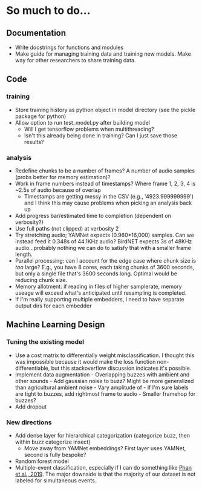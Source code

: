 # So much to do...
## Documentation
* Write docstrings for functions and modules
* Make guide for managing training data and training new models. Make way for other researchers to share training data.

## Code
### training
* Store training history as python object in model directory (see the pickle package for python)
* Allow option to run test_model.py after building model
     - Will I get tensorflow problems when multithreading?
     - Isn't this already being done in training? Can I just save those results?

### analysis
* Redefine chunks to be a number of frames? A number of audio samples (probs better for memory estimation)?
* Work in frame numbers instead of timestamps? Where frame 1, 2, 3, 4 is ~2.5s of audio because of overlap
     - Timestamps are getting messy in the CSV (e.g., '4923.999999999') and I think this may cause problems when picking an analysis back up
* Add progress bar/estimated time to completion (dependent on verbosity?)
* Use full paths (not clipped) at verbosity 2
* Try stretching audio; YAMNet expects (0.960*16,000) samples. Can we instead feed it 0.348s of 44.1KHz audio? BirdNET expects 3s of 48KHz audio...probably nothing we can do to satisfy that with a smaller frame length.
* Parallel processing: can I account for the edge case where chunk size is _too_ large? E.g., you have 8 cores, each taking chunks of 3600 seconds, but only a single file that's 3600 seconds long. Optimal would be reducing chunk size.
* Memory allotment: if reading in files of higher samplerate, memory useage will exceed what's anticipated until resampling is completed.
* If I'm really supporting multiple embedders, I need to have separate output dirs for each embedder

## Machine Learning Design
### Tuning the existing model
* Use a cost matrix to differentially weight misclassification.
I thought this was impossible because it would make the loss function non-differentiable,
but this stackoverflow discussion indicates it's possible.
* Implement data augmentation
       - Overlapping buzzes with ambient and other sounds
       - Add gaussian noise to buzz? Might be more generalized than agricultural ambient noise
       - Vary amplitude of
       - If I'm sure labels are tight to buzzes, add rightmost frame to audio
       - Smaller framehop for buzzes?
* Add dropout

### New directions
* Add dense layer for hierarchical categorization (categorize buzz, then within buzz categorize insect)
  - Move away from YAMNet embeddings? First layer uses YAMNet, second is fully bespoke?
* Random forest model
* Multiple-event classification, especially if I can do something like [Phan et al., 2019](https://arxiv.org/abs/1811.01092).
The major downside is that the majority of our dataset is not labeled for simultaneous events.
